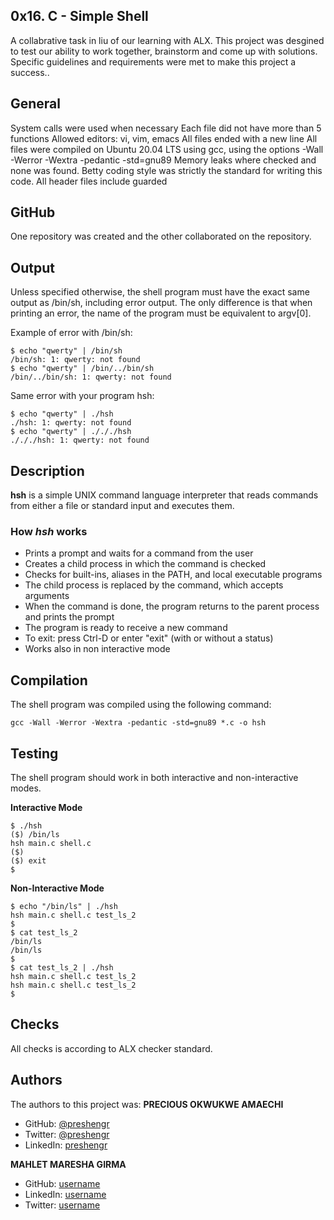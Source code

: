 ## 0x16. C - Simple Shell ##

A collabrative task in liu of our learning with ALX.
This project was desgined to test our ability to work together, brainstorm and come up with solutions.
Specific guidelines and requirements were met to make this project a success..

## General ##
System calls were used when necessary
Each file did not have more than 5 functions
Allowed editors: vi, vim, emacs
All files ended with a new line
All files were compiled on Ubuntu 20.04 LTS using gcc, using the options -Wall -Werror -Wextra -pedantic -std=gnu89
Memory leaks where checked and none was found.
Betty coding style was strictly the standard for writing this code.
All header files include guarded

## GitHub ##
One repository was created and the other collaborated on the repository.

## Output ##
Unless specified otherwise, the shell program must have the exact same output as /bin/sh, including error output. The only difference is that when printing an error, the name of the program must be equivalent to argv[0].

Example of error with /bin/sh:
```
$ echo "qwerty" | /bin/sh
/bin/sh: 1: qwerty: not found
$ echo "qwerty" | /bin/../bin/sh
/bin/../bin/sh: 1: qwerty: not found
```
Same error with your program hsh:
```
$ echo "qwerty" | ./hsh
./hsh: 1: qwerty: not found
$ echo "qwerty" | ./././hsh
./././hsh: 1: qwerty: not found
```
## Description ##

**hsh** is a simple UNIX command language interpreter that reads commands from either a file or standard input and executes them.

### How _hsh_ works ##
* Prints a prompt and waits for a command from the user
* Creates a child process in which the command is checked
* Checks for built-ins, aliases in the PATH, and local executable programs
* The child process is replaced by the command, which accepts arguments
* When the command is done, the program returns to the parent process and prints the prompt
* The program is ready to receive a new command
* To exit: press Ctrl-D or enter "exit" (with or without a status)
* Works also in non interactive mode

## Compilation ##

The shell program was compiled using the following command:
```
gcc -Wall -Werror -Wextra -pedantic -std=gnu89 *.c -o hsh
```
## Testing ##

The shell program should work in both interactive and non-interactive modes.

**Interactive Mode**
```
$ ./hsh
($) /bin/ls
hsh main.c shell.c
($)
($) exit
$
```
**Non-Interactive Mode**
```
$ echo "/bin/ls" | ./hsh
hsh main.c shell.c test_ls_2
$
$ cat test_ls_2
/bin/ls
/bin/ls
$
$ cat test_ls_2 | ./hsh
hsh main.c shell.c test_ls_2
hsh main.c shell.c test_ls_2
$
```
## Checks ##
All checks is according to ALX checker standard.

## Authors ##
The authors to this project was:
**PRECIOUS OKWUKWE AMAECHI**
- GitHub: [@preshengr](https://github.com/preshengr)
- Twitter: [@preshengr](https://twitter.com/preshengr)
- LinkedIn: [preshengr](https://www.linkedin.com/in/preshengr/)

**MAHLET MARESHA GIRMA**
- GitHub: [username](profilelink)
- LinkedIn: [username](profilelink)
- Twitter: [username](profilelink)

